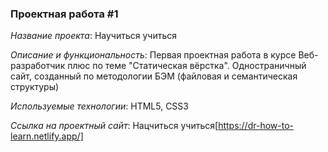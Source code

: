 ### Проектная работа #1

*Название проекта*: Научиться учиться

*Описание и функциональность*: Первая проектная работа в курсе Веб-разработчик плюс по теме "Статическая вёрстка". Одностраничный сайт, созданный по методологии БЭМ (файловая и семантическая структуры)

*Используемые технологии*: HTML5, CSS3

*Ссылка на проектный сайт*: Нацчиться учиться[https://dr-how-to-learn.netlify.app/]
